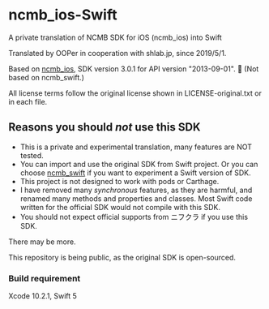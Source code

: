# ncmb_ios-Swift

A private translation of NCMB SDK for iOS (ncmb_ios) into Swift

Translated by OOPer in cooperation with shlab.jp, since 2019/5/1.

Based on
[ncmb_ios](https://github.com/NIFCloud-mbaas/ncmb_ios),
SDK version 3.0.1 for API version "2013-09-01".

(Not based on ncmb_swift.)

All license terms follow the original license shown in LICENSE-original.txt or in each file.

## Reasons you should _not_ use this SDK

- This is a private and experimental translation, many features are NOT tested.
- You can import and use the original SDK from Swift project. Or you can choose [ncmb_swift](https://github.com/NIFCloud-mbaas/ncmb_swift) if you want to experiment a Swift version of SDK.
- This project is not designed to work with pods or Carthage.
- I have removed many *synchronous* features, as they are harmful, and renamed many methods and properties and classes. Most Swift code written for the official SDK would not compile with this SDK.
- You should not expect official supports from ニフクラ if you use this SDK.

There may be more.

This repository is being public, as the original SDK is open-sourced.

### Build requirement

Xcode 10.2.1, Swift 5
